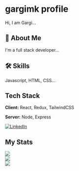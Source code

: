 
# gargimk profile
Hi, I am Gargi...


## 🚀 About Me
I'm a full stack developer...

  
## 🛠 Skills
Javascript, HTML, CSS...

  
## Tech Stack

**Client:** React, Redux, TailwindCSS

**Server:** Node, Express

<a href="https://www.linkedin.com/in/gargimrunalkulkarni/"><img alt="LinkedIn" src="https://img.shields.io/badge/linkedin%20-%230077B5.svg?&style=for-the-badge&logo=linkedin&logoColor=white"/></a>

## My Stats

<a href="https://github.com/gargimkGit
">
  <img align="center" src="https://github-readme-streak-stats.herokuapp.com/?user=gargimkGit
&theme=material-palenight" />
</a><br>
<a href="https://github.com/gargimkGit
">
  <img align="center" src="https://github-readme-stats.vercel.app/api?username=gargimkGit
&show_icons=true&theme=material-palenight" />
</a><br>
<a href="https://github.com/gargimkGit
">
  <img align="center" src="https://github-readme-stats.vercel.app/api/top-langs/?username=gargimkGit
&layout=compact&theme=material-palenight" />
</a><br>

